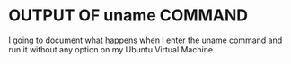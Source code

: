 # OUTPUT OF uname COMMAND

I going to document what happens when I enter the uname command and run it without any option on my Ubuntu Virtual Machine.
